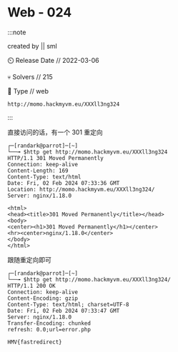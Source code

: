 # Web - 024

:::note

created by || sml

⏲️ Release Date // 2022-03-06

💀 Solvers // 215

🧩 Type // web

`http://momo.hackmyvm.eu/XXXll3ng324`

:::

直接访问的话，有一个 301 重定向

```shell
┌─[randark@parrot]─[~]
└──╼ $http get http://momo.hackmyvm.eu/XXXll3ng324
HTTP/1.1 301 Moved Permanently
Connection: keep-alive
Content-Length: 169
Content-Type: text/html
Date: Fri, 02 Feb 2024 07:33:36 GMT
Location: http://momo.hackmyvm.eu/XXXll3ng324/
Server: nginx/1.18.0

<html>
<head><title>301 Moved Permanently</title></head>
<body>
<center><h1>301 Moved Permanently</h1></center>
<hr><center>nginx/1.18.0</center>
</body>
</html>
```

跟随重定向即可

```shell
┌─[randark@parrot]─[~]
└──╼ $http get http://momo.hackmyvm.eu/XXXll3ng324/
HTTP/1.1 200 OK
Connection: keep-alive
Content-Encoding: gzip
Content-Type: text/html; charset=UTF-8
Date: Fri, 02 Feb 2024 07:33:47 GMT
Server: nginx/1.18.0
Transfer-Encoding: chunked
refresh: 0.0;url=error.php

HMV{fastredirect}
```
